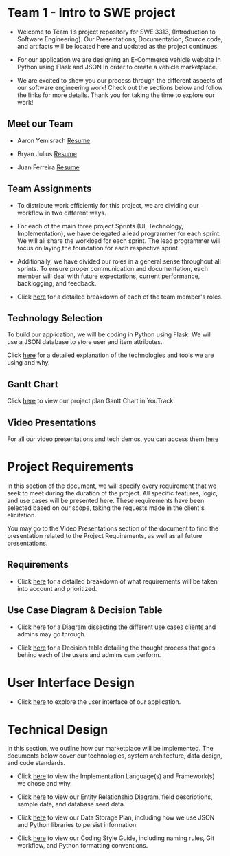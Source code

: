 # Team 1 - Intro to SWE project

* Welcome to Team 1’s project repository for SWE 3313, (Introduction to Software Engineering). Our Presentations, Documentation, Source code, and artifacts will be located here and updated as the project continues.


* For our application we are designing an E-Commerce vehicle website In Python using Flask and JSON In order to create a vehicle marketplace. 

* We are excited to show you our process through the different aspects of our software engineering work! Check out the sections below and follow the links for more details. Thank you for taking the time to explore our work!

## Meet our Team

* Aaron Yemisrach   [Resume](Aaron_Resume.md)

* Bryan Julius      [Resume](Bryan_Resume.md)

* Juan Ferreira     [Resume](Juan_Resume.md)

## Team Assignments 
* To distribute work efficiently for this project, we are dividing our workflow in two different ways. 
* For each of the main three project Sprints (UI, Technology, Implementation), we have delegated a lead programmer for each sprint. We will all share the workload for each sprint. The lead programmer will focus on laying the foundation for each respective sprint.
* Additionally, we have divided our roles in a general sense throughout all sprints. To ensure proper communication and documentation, each member will deal with future expectations, current performance, backlogging, and feedback.

* Click [here](TeamAssignments.md) for a detailed breakdown of each of the team member's roles.

## Technology Selection
To build our application, we will be coding in Python using Flask. We will use a JSON database to store user and item attributes.

Click [here](Technology_Description.md) for a detailed explanation of the technologies and tools we are using and why.

## Gantt Chart

Click [here](https://motorsports.youtrack.cloud/gantt-charts/226-0) to view our project plan Gantt Chart in YouTrack.

## Video Presentations
For all our video presentations and tech demos, you can access them [here](Video_Presentations.md)


# Project Requirements

In this section of the document, we will specify every requirement that we seek to meet during the duration of the project. All specific features, logic, and use cases will be presented here. These requirements have been selected based on our scope, taking the requests made in the client's elicitation.

You may go to the Video Presentations section of the document to find the presentation related to the Project Requirements, as well as all future presentations.

## Requirements

* Click [here](Requirement_Writing.md) for a detailed breakdown of what requirements will be taken into account and prioritized.

## Use Case Diagram & Decision Table

* Click [here](Use_Case_Diagram.png) for a Diagram dissecting the different use cases clients and admins may go through. 

* Click [here](Decision_Table.md) for a Decision table detailing the thought process that goes behind each of the users and admins can perform.

# User Interface Design

* Click [here](https://marvelapp.com/prototype/34176hi6) to explore the user interface of our application.

# Technical Design

In this section, we outline how our marketplace will be implemented. The documents below cover our technologies, system architecture, data design, and code standards.

* Click [here](https://github.com/NanoFerreira/SWE_MainProject_Team1/blob/main/Implementation%20Language%28s%29%20and%20Framework%28s%29.md) to view the Implementation Language(s) and Framework(s) we chose and why.

* Click [here](https://github.com/NanoFerreira/SWE_MainProject_Team1/blob/main/Data_Fields_And_ERD.md) to view our Entity Relationship Diagram, field descriptions, sample data, and database seed data.

* Click [here](https://github.com/NanoFerreira/SWE_MainProject_Team1/blob/main/data_storage_plan.md) to view our Data Storage Plan, including how we use JSON and Python libraries to persist information.

* Click [here](https://github.com/NanoFerreira/SWE_MainProject_Team1/blob/main/Coding%20style%20Guide.md) to view our Coding Style Guide, including naming rules, Git workflow, and Python formatting conventions.

